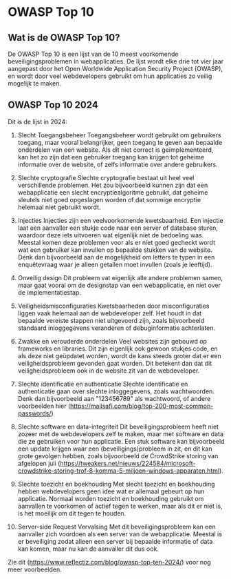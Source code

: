 OWASP Top 10
=============

Wat is de OWASP Top 10?
-----------------------
De OWASP Top 10 is een lijst van de 10 meest voorkomende 
beveiligingsproblemen in webapplicaties. De lijst wordt 
elke drie tot vier jaar aangepast door het Open Worldwide
Application Security Project (OWASP), en wordt door veel 
webdevelopers gebruikt om hun applicaties zo veilig mogelijk
te maken.

OWASP Top 10 2024
-----------------
Dit is de lijst in 2024:

1. Slecht Toegangsbeheer
Toegangsbeheer wordt gebruikt om gebruikers toegang, 
maar vooral belangrijker, geen toegang te geven aan 
bepaalde onderdelen van een website. Als dit niet correct 
is geïmplementeerd, kan het zo zijn dat een gebruiker 
toegang kan krijgen tot geheime informatie over de website, 
of zelfs informatie over andere gebruikers.

1. Slechte cryptografie
Slechte cryptografie bestaat uit heel veel verschillende 
problemen. Het zou bijvoorbeeld kunnen zijn dat een 
webapplicatie een slecht encryptiealgoritme gebruikt, 
dat geheime sleutels niet goed opgeslagen worden of 
dat sommige encryptie helemaal niet gebruikt wordt.

1. Injecties
Injecties zijn een veelvoorkomende kwetsbaarheid. 
Een injectie laat een aanvaller een stukje code 
naar een server of database sturen, waardoor deze 
iets uitvoeren wat eigenlijk niet de bedoeling was. 
Meestal komen deze problemen voor als er niet goed 
gecheckt wordt wat een gebruiker kan invullen op 
bepaalde stukken van de website. Denk dan bijvoorbeeld 
aan de mogelijkheid om letters te typen in een enquêtevraag 
waar je alleen getallen moet invullen (zoals je leeftijd).

1. Onveilig design
Dit probleem vat eigenlijk alle andere problemen samen, 
maar gaat vooral om de designstap van een webapplicatie, 
en niet over de implementatiestap. 

1. Veiligheidsmisconfiguraties
Kwetsbaarheden door misconfiguraties liggen vaak helemaal 
aan de webdeveloper zelf. Het houdt in dat bepaalde vereiste 
stappen niet uitgevoerd zijn, zoals bijvoorbeeld standaard 
inloggegevens veranderen of debuginformatie achterlaten. 

1. Zwakke en verouderde onderdelen
Veel websites zijn gebouwd op frameworks en libraries. Dit 
zijn eigenlijk ook gewoon stukjes code, en als deze niet 
geüpdatet worden, wordt de kans steeds groter dat er een 
veiligheidsprobleem gevonden gaat worden. Dit betekent dan 
dat dit veiligheidsprobleem ook in de website zit van de 
webdeveloper.

1. Slechte identificatie en authenticatie
Slechte identificatie en authenticatie gaan over slechte inloggegevens, zoals wachtwoorden. Denk dan bijvoorbeeld aan "123456789" als wachtwoord, of andere voorbeelden hier (https://mailsafi.com/blog/top-200-most-common-passwords/)

1. Slechte software en data-integriteit
Dit beveiligingsprobleem heeft niet zozeer met de webdevelopers zelf te maken, maar met software en data die ze gebruiken voor hun applicatie. Een stuk software kan bijvoorbeeld een update krijgen waar een (beveiligings)probleem in zit, en dit kan grote gevolgen hebben, zoals bijvoorbeeld de CrowdStrike storing van afgelopen juli (https://tweakers.net/nieuws/224584/microsoft-crowdstrike-storing-trof-8-komma-5-miljoen-windows-apparaten.html).

1. Slechte toezicht en boekhouding
Met slecht toezicht en boekhouding hebben webdevelopers geen idee wat er allemaal gebeurt op hun applicatie. Normaal worden toezicht en boekhouding gebruikt om aanvallen te voorkomen of actief tegen te werken, maar als dit er niet is, is het moeilijk om dit tegen te houden.

1. Server-side Request Vervalsing
Met dit beveiligingsprobleem kan een aanvaller zich voordoen als een server van de webapplicatie. Meestal is er beveiliging zodat alleen een server bij bepaalde informatie of data kan komen, maar nu kan de aanvaller dit dus ook.

Zie dit (https://www.reflectiz.com/blog/owasp-top-ten-2024/) voor nog meer voorbeelden.
